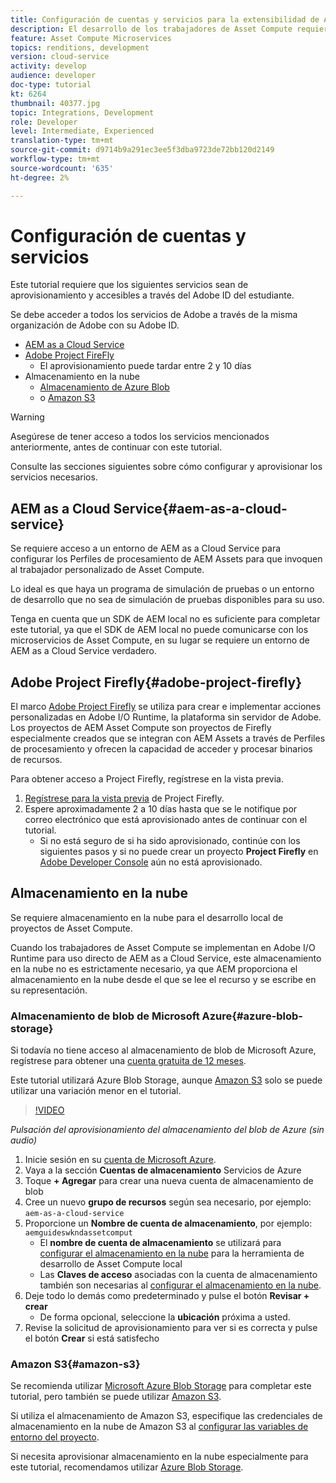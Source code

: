 ```yaml
---
title: Configuración de cuentas y servicios para la extensibilidad de Asset Compute
description: El desarrollo de los trabajadores de Asset Compute requiere acceso a cuentas y servicios, incluido AEM as a Cloud Service, Adobe Project Firefly y almacenamiento en la nube, que proporciona Microsoft o Amazon.
feature: Asset Compute Microservices
topics: renditions, development
version: cloud-service
activity: develop
audience: developer
doc-type: tutorial
kt: 6264
thumbnail: 40377.jpg
topic: Integrations, Development
role: Developer
level: Intermediate, Experienced
translation-type: tm+mt
source-git-commit: d9714b9a291ec3ee5f3dba9723de72bb120d2149
workflow-type: tm+mt
source-wordcount: '635'
ht-degree: 2%

---
```



# Configuración de cuentas y servicios

Este tutorial requiere que los siguientes servicios sean de aprovisionamiento y accesibles a través del Adobe ID del estudiante.

Se debe acceder a todos los servicios de Adobe a través de la misma organización de Adobe con su Adobe ID.

+ [AEM as a Cloud Service](#aem-as-a-cloud-service)
+ [Adobe Project FireFly](#adobe-project-firefly)
   + El aprovisionamiento puede tardar entre 2 y 10 días
+ Almacenamiento en la nube
   + [Almacenamiento de Azure Blob](https://azure.microsoft.com/en-us/services/storage/blobs/)
   + o [Amazon S3](https://aws.amazon.com/s3/?did=ft_card&amp;trk=ft_card)

>[!WARNING]
>
>Asegúrese de tener acceso a todos los servicios mencionados anteriormente, antes de continuar con este tutorial.
> 
> Consulte las secciones siguientes sobre cómo configurar y aprovisionar los servicios necesarios.

## AEM as a Cloud Service{#aem-as-a-cloud-service}

Se requiere acceso a un entorno de AEM as a Cloud Service para configurar los Perfiles de procesamiento de AEM Assets para que invoquen al trabajador personalizado de Asset Compute.

Lo ideal es que haya un programa de simulación de pruebas o un entorno de desarrollo que no sea de simulación de pruebas disponibles para su uso.

Tenga en cuenta que un SDK de AEM local no es suficiente para completar este tutorial, ya que el SDK de AEM local no puede comunicarse con los microservicios de Asset Compute, en su lugar se requiere un entorno de AEM as a Cloud Service verdadero.

## Adobe Project Firefly{#adobe-project-firefly}

El marco [Adobe Project Firefly](https://www.adobe.io/apis/experienceplatform/project-firefly.html) se utiliza para crear e implementar acciones personalizadas en Adobe I/O Runtime, la plataforma sin servidor de Adobe. Los proyectos de AEM Asset Compute son proyectos de Firefly especialmente creados que se integran con AEM Assets a través de Perfiles de procesamiento y ofrecen la capacidad de acceder y procesar binarios de recursos.

Para obtener acceso a Project Firefly, regístrese en la vista previa.

1. [Regístrese para la vista previa](https://adobeio.typeform.com/to/obqgRm) de Project Firefly.
1. Espere aproximadamente 2 a 10 días hasta que se le notifique por correo electrónico que está aprovisionado antes de continuar con el tutorial.
   + Si no está seguro de si ha sido aprovisionado, continúe con los siguientes pasos y si no puede crear un proyecto __Project Firefly__ en [Adobe Developer Console](https://console.adobe.io) aún no está aprovisionado.

## Almacenamiento en la nube

Se requiere almacenamiento en la nube para el desarrollo local de proyectos de Asset Compute.

Cuando los trabajadores de Asset Compute se implementan en Adobe I/O Runtime para uso directo de AEM as a Cloud Service, este almacenamiento en la nube no es estrictamente necesario, ya que AEM proporciona el almacenamiento en la nube desde el que se lee el recurso y se escribe en su representación.

### Almacenamiento de blob de Microsoft Azure{#azure-blob-storage}

Si todavía no tiene acceso al almacenamiento de blob de Microsoft Azure, regístrese para obtener una [cuenta gratuita de 12 meses](https://azure.microsoft.com/en-us/free/).

Este tutorial utilizará Azure Blob Storage, aunque [Amazon S3](#amazon-s3) solo se puede utilizar una variación menor en el tutorial.

>[!VIDEO](https://video.tv.adobe.com/v/40377/?quality=12&learn=on)

_Pulsación del aprovisionamiento del almacenamiento del blob de Azure (sin audio)_


1. Inicie sesión en su [cuenta de Microsoft Azure](https://azure.microsoft.com/en-us/account/).
1. Vaya a la sección __Cuentas de almacenamiento__ Servicios de Azure
1. Toque __+ Agregar__ para crear una nueva cuenta de almacenamiento de blob
1. Cree un nuevo __grupo de recursos__ según sea necesario, por ejemplo: `aem-as-a-cloud-service`
1. Proporcione un __Nombre de cuenta de almacenamiento__, por ejemplo: `aemguideswkndassetcomput`
   + El __nombre de cuenta de almacenamiento__ se utilizará para [configurar el almacenamiento en la nube](../develop/environment-variables.md) para la herramienta de desarrollo de Asset Compute local
   + Las __Claves de acceso__ asociadas con la cuenta de almacenamiento también son necesarias al [configurar el almacenamiento en la nube](../develop/environment-variables.md).
1. Deje todo lo demás como predeterminado y pulse el botón __Revisar + crear__
   + De forma opcional, seleccione la __ubicación__ próxima a usted.
1. Revise la solicitud de aprovisionamiento para ver si es correcta y pulse el botón __Crear__ si está satisfecho

### Amazon S3{#amazon-s3}

Se recomienda utilizar [Microsoft Azure Blob Storage](#azure-blob-storage) para completar este tutorial, pero también se puede utilizar [Amazon S3](https://aws.amazon.com/s3/?did=ft_card&amp;trk=ft_card).

Si utiliza el almacenamiento de Amazon S3, especifique las credenciales de almacenamiento en la nube de Amazon S3 al [configurar las variables de entorno del proyecto](../develop/environment-variables.md#amazon-s3).

Si necesita aprovisionar almacenamiento en la nube especialmente para este tutorial, recomendamos utilizar [Azure Blob Storage](#azure-blob-storage).
